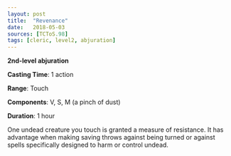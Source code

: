 ```yaml
---
layout: post
title:  "Revenance"
date:   2018-05-03
sources: [TCToS.98]
tags: [cleric, level2, abjuration]
---
```


**2nd-level abjuration**

**Casting Time**: 1 action

**Range**: Touch

**Components**: V, S, M (a pinch of dust)

**Duration**: 1 hour

One undead creature you touch is granted a measure of resistance. It has advantage when making saving throws against being turned or against spells specifically designed to harm or control undead.